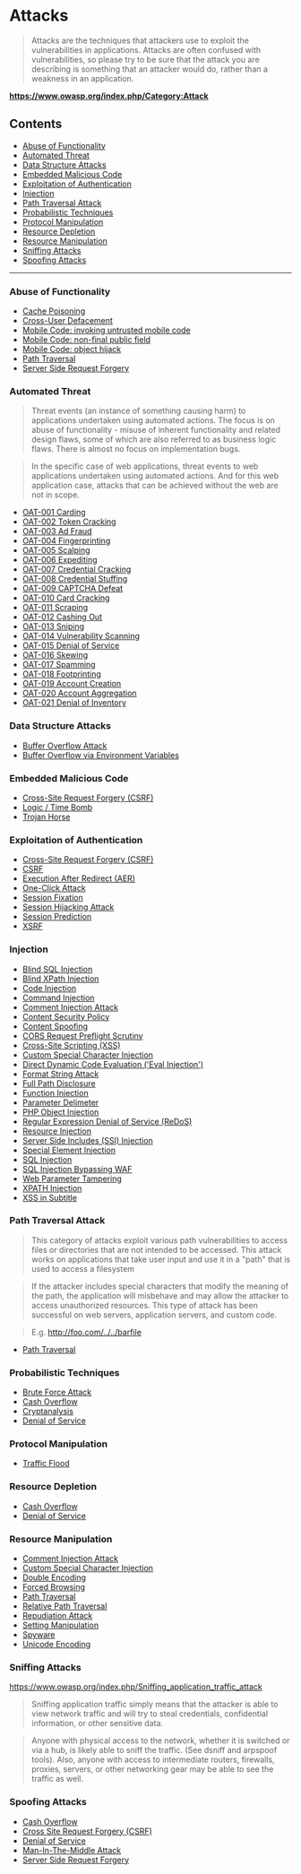 # Attacks

> Attacks are the techniques that attackers use to exploit the vulnerabilities in applications. Attacks are often confused with vulnerabilities, so please try to be sure that the attack you are describing is something that an attacker would do, rather than a weakness in an application.

**https://www.owasp.org/index.php/Category:Attack**

## Contents

- [Abuse of Functionality](#abuse-of-functionality)
- [Automated Threat](#automated-threat)
- [Data Structure Attacks](#data-structure-attacks)
- [Embedded Malicious Code](#embedded-malicious-code)
- [Exploitation of Authentication](#exploitation-of-authentication)
- [Injection](#injection)
- [Path Traversal Attack](#path-traversal-attack)
- [Probabilistic Techniques](#probabilistic-techniques)
- [Protocol Manipulation](#protocol-manipulation)
- [Resource Depletion](#resource-depletion)
- [Resource Manipulation](#resource-manipulation)
- [Sniffing Attacks](#sniffing-attacks)
- [Spoofing Attacks](#spoofing-attacks)

---

### Abuse of Functionality

- [Cache Poisoning](https://www.owasp.org/index.php/Cache_Poisoning)
- [Cross-User Defacement](https://www.owasp.org/index.php/Cross-User_Defacement)
- [Mobile Code: invoking untrusted mobile code](https://www.owasp.org/index.php/Mobile_code:_invoking_untrusted_mobile_code)
- [Mobile Code: non-final public field](https://www.owasp.org/index.php/Mobile_code:_non-final_public_field)
- [Mobile Code: object hijack](https://www.owasp.org/index.php/Mobile_code:_object_hijack)
- [Path Traversal](https://www.owasp.org/index.php/Path_Traversal)
- [Server Side Request Forgery](https://www.owasp.org/index.php/Server_Side_Request_Forgery)

### Automated Threat

> Threat events (an instance of something causing harm) to applications undertaken using automated actions. The focus is on abuse of functionality - misuse of inherent functionality and related design flaws, some of which are also referred to as business logic flaws. There is almost no focus on implementation bugs.

> In the specific case of web applications, threat events to web applications undertaken using automated actions. And for this web application case, attacks that can be achieved without the web are not in scope.

- [OAT-001 Carding](https://www.owasp.org/index.php/OAT-001_Carding)
- [OAT-002 Token Cracking](https://www.owasp.org/index.php/OAT-002_Token_Cracking)
- [OAT-003 Ad Fraud](https://www.owasp.org/index.php/OAT-003_Ad_Fraud)
- [OAT-004 Fingerprinting](https://www.owasp.org/index.php/OAT-004_Fingerprinting)
- [OAT-005 Scalping](https://www.owasp.org/index.php/OAT-005_Scalping)
- [OAT-006 Expediting](https://www.owasp.org/index.php/OAT-006_Expediting)
- [OAT-007 Credential Cracking](https://www.owasp.org/index.php/OAT-007_Credential_Cracking)
- [OAT-008 Credential Stuffing](https://www.owasp.org/index.php/OAT-008_Credential_Stuffing)
- [OAT-009 CAPTCHA Defeat](https://www.owasp.org/index.php/OAT-009_CAPTCHA_Defeat)
- [OAT-010 Card Cracking](https://www.owasp.org/index.php/OAT-010_Card_Cracking)
- [OAT-011 Scraping](https://www.owasp.org/index.php/OAT-011_Scraping)
- [OAT-012 Cashing Out](https://www.owasp.org/index.php/OAT-012_Cashing_Out)
- [OAT-013 Sniping](https://www.owasp.org/index.php/OAT-013_Sniping)
- [OAT-014 Vulnerability Scanning](https://www.owasp.org/index.php/OAT-014_Vulnerability_Scanning)
- [OAT-015 Denial of Service](https://www.owasp.org/index.php/OAT-015_Denial_of_Service)
- [OAT-016 Skewing](https://www.owasp.org/index.php/OAT-016_Skewing)
- [OAT-017 Spamming](https://www.owasp.org/index.php/OAT-017_Spamming)
- [OAT-018 Footprinting](https://www.owasp.org/index.php/OAT-018_Footprinting)
- [OAT-019 Account Creation](https://www.owasp.org/index.php/OAT-019_Account_Creation)
- [OAT-020 Account Aggregation](https://www.owasp.org/index.php/OAT-020_Account_Aggregation)
- [OAT-021 Denial of Inventory](https://www.owasp.org/index.php/OAT-021_Denial_of_Inventory)


### Data Structure Attacks

- [Buffer Overflow Attack](https://www.owasp.org/index.php/Buffer_overflow_attack)
- [Buffer Overflow via Environment Variables](https://www.owasp.org/index.php/Buffer_Overflow_via_Environment_Variables)


### Embedded Malicious Code

- [Cross-Site Request Forgery (CSRF)](https://www.owasp.org/index.php/Cross-Site_Request_Forgery_(CSRF))
- [Logic / Time Bomb](https://www.owasp.org/index.php/Logic/time_bomb)
- [Trojan Horse](https://www.owasp.org/index.php/Trojan_Horse)


### Exploitation of Authentication

- [Cross-Site Request Forgery (CSRF)](https://www.owasp.org/index.php/Cross-Site_Request_Forgery_(CSRF))
- [CSRF](https://www.owasp.org/index.php/CSRF)
- [Execution After Redirect (AER)](https://www.owasp.org/index.php/Execution_After_Redirect_(EAR))
- [One-Click Attack](https://www.owasp.org/index.php/One-Click_Attack)
- [Session Fixation](https://www.owasp.org/index.php/Session_fixation)
- [Session Hijacking Attack](https://www.owasp.org/index.php/Session_hijacking_attack)
- [Session Prediction](https://www.owasp.org/index.php/Session_Prediction)
- [XSRF](https://www.owasp.org/index.php/XSRF)


### Injection

- [Blind SQL Injection](https://www.owasp.org/index.php/Blind_SQL_Injection)
- [Blind XPath Injection](https://www.owasp.org/index.php/Blind_XPath_Injection)
- [Code Injection](https://www.owasp.org/index.php/Code_Injection)
- [Command Injection](https://www.owasp.org/index.php/Command_Injection)
- [Comment Injection Attack](https://www.owasp.org/index.php/Comment_Injection_Attack)
- [Content Security Policy](https://www.owasp.org/index.php/Content_Security_Policy)
- [Content Spoofing](https://www.owasp.org/index.php/Content_Spoofing)
- [CORS Request Preflight Scrutiny](https://www.owasp.org/index.php/CORS_RequestPreflighScrutiny)
- [Cross-Site Scripting (XSS)](https://www.owasp.org/index.php/Cross-site_Scripting_(XSS))
- [Custom Special Character Injection](https://www.owasp.org/index.php/Custom_Special_Character_Injection)
- [Direct Dynamic Code Evaluation ('Eval Injection')](https://www.owasp.org/index.php/Direct_Dynamic_Code_Evaluation_(%27Eval_Injection%27))
- [Format String Attack](https://www.owasp.org/index.php/Format_string_attack)
- [Full Path Disclosure](https://www.owasp.org/index.php/Full_Path_Disclosure)
- [Function Injection](https://www.owasp.org/index.php/Function_Injection)
- [Parameter Delimeter](https://www.owasp.org/index.php/Parameter_Delimiter)
- [PHP Object Injection](https://www.owasp.org/index.php/PHP_Object_Injection)
- [Regular Expression Denial of Service (ReDoS)](https://www.owasp.org/index.php/Regular_expression_Denial_of_Service_-_ReDoS)
- [Resource Injection](https://www.owasp.org/index.php/Resource_Injection)
- [Server Side Includes (SSI) Injection](https://www.owasp.org/index.php/Server-Side_Includes_(SSI)_Injection)
- [Special Element Injection](https://www.owasp.org/index.php/Special_Element_Injection)
- [SQL Injection](https://www.owasp.org/index.php/SQL_Injection)
- [SQL Injection Bypassing WAF](https://www.owasp.org/index.php/SQL_Injection_Bypassing_WAF)
- [Web Parameter Tampering](https://www.owasp.org/index.php/Web_Parameter_Tampering)
- [XPATH Injection](https://www.owasp.org/index.php/XPATH_Injection)
- [XSS in Subtitle](https://www.owasp.org/index.php/Xss_in_subtitle)


### Path Traversal Attack

> This category of attacks exploit various path vulnerabilities to access files or directories that are not intended to be accessed. This attack works on applications that take user input and use it in a "path" that is used to access a filesystem

> If the attacker includes special characters that modify the meaning of the path, the application will misbehave and may allow the attacker to access unauthorized resources. This type of attack has been successful on web servers, application servers, and custom code.

> E.g. http://foo.com/../../barfile

- [Path Traversal](https://www.owasp.org/index.php/Path_Traversal)


### Probabilistic Techniques

- [Brute Force Attack](https://www.owasp.org/index.php/Brute_force_attack)
- [Cash Overflow](https://www.owasp.org/index.php/Cash_Overflow)
- [Cryptanalysis](https://www.owasp.org/index.php/Cryptanalysis)
- [Denial of Service](https://www.owasp.org/index.php/Denial_of_Service)


### Protocol Manipulation

- [Traffic Flood](https://www.owasp.org/index.php/Traffic_flood)


### Resource Depletion

- [Cash Overflow](https://www.owasp.org/index.php/Cash_Overflow)
- [Denial of Service](https://www.owasp.org/index.php/Denial_of_Service)


### Resource Manipulation

- [Comment Injection Attack](https://www.owasp.org/index.php/Comment_Injection_Attack)
- [Custom Special Character Injection](https://www.owasp.org/index.php/Custom_Special_Character_Injection)
- [Double Encoding](https://www.owasp.org/index.php/Double_Encoding)
- [Forced Browsing](https://www.owasp.org/index.php/Forced_browsing)
- [Path Traversal](https://www.owasp.org/index.php/Path_Traversal)
- [Relative Path Traversal](https://www.owasp.org/index.php/Relative_Path_Traversal)
- [Repudiation Attack](https://www.owasp.org/index.php/Repudiation_Attack)
- [Setting Manipulation](https://www.owasp.org/index.php/Setting_Manipulation)
- [Spyware](https://www.owasp.org/index.php/Spyware)
- [Unicode Encoding](https://www.owasp.org/index.php/Unicode_Encoding)


### Sniffing Attacks

https://www.owasp.org/index.php/Sniffing_application_traffic_attack

> Sniffing application traffic simply means that the attacker is able to view network traffic and will try to steal credentials, confidential information, or other sensitive data.

> Anyone with physical access to the network, whether it is switched or via a hub, is likely able to sniff the traffic. (See dsniff and arpspoof tools). Also, anyone with access to intermediate routers, firewalls, proxies, servers, or other networking gear may be able to see the traffic as well.

### Spoofing Attacks

- [Cash Overflow](https://www.owasp.org/index.php/Cash_Overflow)
- [Cross Site Request Forgery (CSRF)](https://www.owasp.org/index.php/Cross-Site_Request_Forgery_(CSRF))
- [Denial of Service](https://www.owasp.org/index.php/Denial_of_Service)
- [Man-In-The-Middle Attack](https://www.owasp.org/index.php/Man-in-the-middle_attack)
- [Server Side Request Forgery](https://www.owasp.org/index.php/Server_Side_Request_Forgery)

